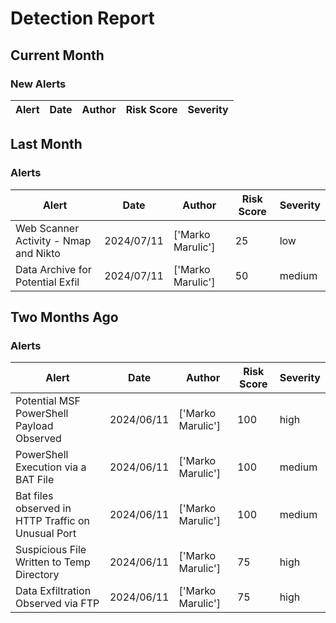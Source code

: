 # Detection Report
## Current Month
### New Alerts

| Alert | Date | Author | Risk Score | Severity |
| --- | --- | --- | --- | --- |
## Last Month
### Alerts

| Alert | Date | Author | Risk Score | Severity |
| --- | --- | --- | --- | --- |
|Web Scanner Activity - Nmap and Nikto|2024/07/11|['Marko Marulic']|25|low|
|Data Archive for Potential Exfil|2024/07/11|['Marko Marulic']|50|medium|
## Two Months Ago
### Alerts

| Alert | Date | Author | Risk Score | Severity |
| --- | --- | --- | --- | --- |
|Potential MSF PowerShell Payload Observed|2024/06/11|['Marko Marulic']|100|high|
|PowerShell Execution via a BAT File|2024/06/11|['Marko Marulic']|100|medium|
|Bat files observed in HTTP Traffic on Unusual Port |2024/06/11|['Marko Marulic']|100|medium|
|Suspicious File Written to Temp Directory|2024/06/11|['Marko Marulic']|75|high|
|Data Exfiltration Observed via FTP|2024/06/11|['Marko Marulic']|75|high|
